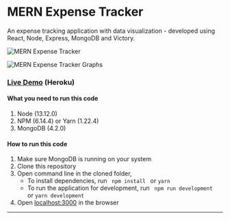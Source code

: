 # MERN Expense Tracker

An expense tracking application with data visualization - developed using React, Node, Express, MongoDB and Victory.

![MERN Expense Tracker](https://mernbook.s3.amazonaws.com/git+/expensetracker.png "MERN Expense Tracker")

![MERN Expense Tracker Graphs](https://mernbook.s3.amazonaws.com/git+/graphs.png "MERN Expense Tracker Graphs")

### [Live Demo](https://expense-tracker-mmarkham.herokuapp.com/ "MERN Expense Tracker") (Heroku)

#### What you need to run this code
1. Node (13.12.0)
2. NPM (6.14.4) or Yarn (1.22.4)
3. MongoDB (4.2.0)

####  How to run this code
1. Make sure MongoDB is running on your system
2. Clone this repository
3. Open command line in the cloned folder,
   - To install dependencies, run ```  npm install  ``` or ``` yarn ```
   - To run the application for development, run ```  npm run development  ``` or ``` yarn development ```
4. Open [localhost:3000](http://localhost:3000/) in the browser
----
